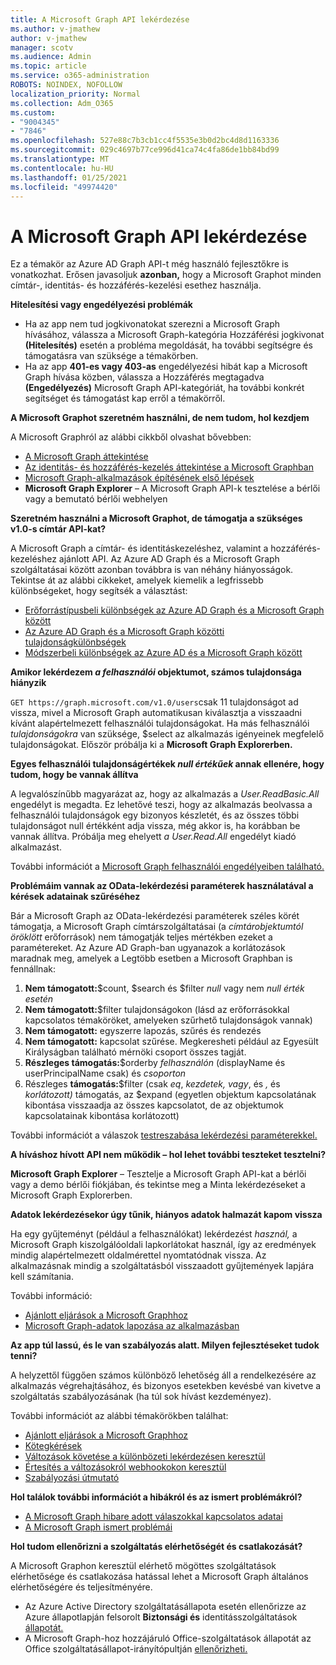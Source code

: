 ```yaml
---
title: A Microsoft Graph API lekérdezése
ms.author: v-jmathew
author: v-jmathew
manager: scotv
ms.audience: Admin
ms.topic: article
ms.service: o365-administration
ROBOTS: NOINDEX, NOFOLLOW
localization_priority: Normal
ms.collection: Adm_O365
ms.custom:
- "9004345"
- "7846"
ms.openlocfilehash: 527e88c7b3cb1cc4f5535e3b0d2bc4d8d1163336
ms.sourcegitcommit: 029c4697b77ce996d41ca74c4fa86de1bb84bd99
ms.translationtype: MT
ms.contentlocale: hu-HU
ms.lasthandoff: 01/25/2021
ms.locfileid: "49974420"
---
```

# <a name="querying-the-microsoft-graph-api"></a>A Microsoft Graph API lekérdezése

Ez a témakör az Azure AD Graph API-t még használó fejlesztőkre is vonatkozhat. Erősen javasoljuk **azonban,** hogy a Microsoft Graphot minden címtár-, identitás- és hozzáférés-kezelési esethez használja.

**Hitelesítési vagy engedélyezési problémák**

- Ha az  app nem tud jogkivonatokat szerezni a Microsoft Graph hívásához, válassza a Microsoft Graph-kategória Hozzáférési jogkivonat **(Hitelesítés)** esetén a probléma megoldását, ha további segítségre és támogatásra van szüksége a témakörben.
- Ha az app **401-es vagy 403-as** engedélyezési hibát kap a Microsoft Graph hívása közben, válassza a Hozzáférés megtagadva **(Engedélyezés)** Microsoft Graph API-kategóriát, ha további konkrét segítséget és támogatást kap erről a témakörről.

**A Microsoft Graphot szeretném használni, de nem tudom, hol kezdjem**

A Microsoft Graphról az alábbi cikkből olvashat bővebben:

- [A Microsoft Graph áttekintése](https://docs.microsoft.com/graph/overview)
- [Az identitás- és hozzáférés-kezelés áttekintése a Microsoft Graphban](https://docs.microsoft.com/graph/azuread-identity-access-management-concept-overview)
- [Microsoft Graph-alkalmazások építésének első lépések](https://docs.microsoft.com/graph/)
- **Microsoft Graph Explorer** – A Microsoft Graph API-k tesztelése a bérlői vagy a bemutató bérlői webhelyen

**Szeretném használni a Microsoft Graphot, de támogatja a szükséges v1.0-s címtár API-kat?**

A Microsoft Graph a címtár- és identitáskezeléshez, valamint a hozzáférés-kezeléshez ajánlott API. Az Azure AD Graph és a Microsoft Graph szolgáltatásai között azonban továbbra is van néhány hiányosságok. Tekintse át az alábbi cikkeket, amelyek kiemelik a legfrissebb különbségeket, hogy segítsék a választást:

- [Erőforrástípusbeli különbségek az Azure AD Graph és a Microsoft Graph között](https://docs.microsoft.com/graph/migrate-azure-ad-graph-resource-differences)
- [Az Azure AD Graph és a Microsoft Graph közötti tulajdonságkülönbségek](https://docs.microsoft.com/graph/migrate-azure-ad-graph-property-differences)
- [Módszerbeli különbségek az Azure AD és a Microsoft Graph között](https://docs.microsoft.com/graph/migrate-azure-ad-graph-method-differences)

**Amikor lekérdezem *a felhasználói* objektumot, számos tulajdonsága hiányzik**

`GET https://graph.microsoft.com/v1.0/users`csak 11 tulajdonságot ad vissza, mivel a  Microsoft Graph automatikusan kiválasztja a visszaadni kívánt alapértelmezett felhasználói tulajdonságokat. Ha más felhasználói *tulajdonságokra* van szüksége, $select az alkalmazás igényeinek megfelelő tulajdonságokat. Először próbálja ki a **Microsoft Graph Explorerben.**

**Egyes felhasználói tulajdonságértékek *null értékűek* annak ellenére, hogy tudom, hogy be vannak állítva**

A legvalószínűbb magyarázat az, hogy az alkalmazás a *User.ReadBasic.All* engedélyt is megadta. Ez lehetővé teszi, hogy az alkalmazás beolvassa a felhasználói tulajdonságok egy bizonyos készletét, és az összes többi tulajdonságot null értékként adja vissza, még akkor is, ha korábban be vannak állítva. Próbálja meg ehelyett *a User.Read.All* engedélyt kiadó alkalmazást.

További információt a [Microsoft Graph felhasználói engedélyeiben található.](https://docs.microsoft.com/graph/permissions-reference#user-permissions)

**Problémáim vannak az OData-lekérdezési paraméterek használatával a kérések adatainak szűréséhez**

Bár a Microsoft Graph az OData-lekérdezési paraméterek széles körét támogatja, a Microsoft Graph címtárszolgáltatásai (a *címtárobjektumtól öröklött* erőforrások) nem támogatják teljes mértékben ezeket a paramétereket. Az Azure AD Graph-ban ugyanazok a korlátozások maradnak meg, amelyek a Legtöbb esetben a Microsoft Graphban is fennállnak:

1. **Nem támogatott:**$count, $search és $filter *null* vagy nem *null érték esetén*
2. **Nem támogatott:**$filter tulajdonságokon (lásd az erőforrásokkal kapcsolatos témaköröket, amelyeken szűrhető tulajdonságok vannak)
3. **Nem támogatott:** egyszerre lapozás, szűrés és rendezés
4. **Nem támogatott:** kapcsolat szűrése. Megkeresheti például az Egyesült Királyságban található mérnöki csoport összes tagját.
5. **Részleges támogatás:**$orderby *felhasználón* (displayName és userPrincipalName csak) és *csoporton*
6. Részleges **támogatás:**$filter (csak *eq*, *kezdetek,* *vagy*, és *,* és *korlátozott)* támogatás, az $expand (egyetlen objektum kapcsolatának kibontása visszaadja az összes kapcsolatot, de az objektumok kapcsolatainak kibontása korlátozott)

További információt a válaszok [testreszabása lekérdezési paraméterekkel.](https://docs.microsoft.com/graph/query-parameters)

**A híváshoz hívott API nem működik – hol lehet további teszteket tesztelni?**

**Microsoft Graph Explorer** – Tesztelje a Microsoft Graph API-kat  a bérlői vagy a demo bérlői fiókjában, és tekintse meg a Minta lekérdezéseket a Microsoft Graph Explorerben.

**Adatok lekérdezésekor úgy tűnik, hiányos adatok halmazát kapom vissza**

Ha egy gyűjteményt (például a felhasználókat) lekérdezést *használ,* a Microsoft Graph kiszolgálóoldali lapkorlátokat használ, így az eredmények mindig alapértelmezett oldalmérettel nyomtatódnak vissza. Az alkalmazásnak mindig a szolgáltatásból visszaadott gyűjtemények lapjára kell számítania.

További információ:

- [Ajánlott eljárások a Microsoft Graphhoz](https://docs.microsoft.com/graph/best-practices-concept)
- [Microsoft Graph-adatok lapozása az alkalmazásban](https://docs.microsoft.com/graph/paging)

**Az app túl lassú, és le van szabályozás alatt. Milyen fejlesztéseket tudok tenni?**

A helyzettől függően számos különböző lehetőség áll a rendelkezésére az alkalmazás végrehajtásához, és bizonyos esetekben kevésbé van kivetve a szolgáltatás szabályozásának (ha túl sok hívást kezdeményez).

További információt az alábbi témakörökben találhat:

- [Ajánlott eljárások a Microsoft Graphhoz](https://docs.microsoft.com/graph/best-practices-concept)
- [Kötegkérések](https://docs.microsoft.com/graph/json-batching)
- [Változások követése a különbözeti lekérdezésen keresztül](https://docs.microsoft.com/graph/delta-query-overview)
- [Értesítés a változásokról webhookokon keresztül](https://docs.microsoft.com/graph/webhooks)
- [Szabályozási útmutató](https://docs.microsoft.com/graph/throttling)

**Hol találok további információt a hibákról és az ismert problémákról?**

- [A Microsoft Graph hibare adott válaszokkal kapcsolatos adatai](https://docs.microsoft.com/graph/errors)
- [A Microsoft Graph ismert problémái](https://docs.microsoft.com/graph/known-issues)

**Hol tudom ellenőrizni a szolgáltatás elérhetőségét és csatlakozását?**

A Microsoft Graphon keresztül elérhető mögöttes szolgáltatások elérhetősége és csatlakozása hatással lehet a Microsoft Graph általános elérhetőségére és teljesítményére.

- Az Azure Active Directory szolgáltatásállapota esetén ellenőrizze az Azure állapotlapján felsorolt **Biztonsági és** identitásszolgáltatások [állapotát.](https://azure.microsoft.com/status/)
- A Microsoft Graph-hoz hozzájáruló Office-szolgáltatások állapotát az Office szolgáltatásállapot-irányítópultján [ellenőrizheti.](https://portal.office.com/adminportal/home#/servicehealth)
